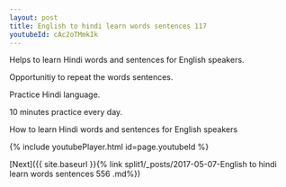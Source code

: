 ```yaml
---
layout: post
title: English to hindi learn words sentences 117 
youtubeId: cAc2oTMmkIk
---
```

 
 
Helps to learn Hindi words and sentences for English speakers.

Opportunitiy to repeat the words sentences. 

Practice Hindi language. 
 
10 minutes practice every day. 
 
How to learn Hindi words and sentences for English speakers 
 
{% include youtubePlayer.html id=page.youtubeId %}
 
 
[Next]({{ site.baseurl }}{% link  split1/_posts/2017-05-07-English to hindi learn words sentences 556 .md%})
 
